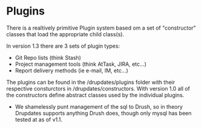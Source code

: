 Plugins
===========

There is a realtively primitive Plugin system based om a set of "constructor"
classes that load the appropriate child class(s).

In version 1.3 there are 3 sets of plugin types:

- Git Repo lists (think Stash)
- Project management tools (think AtTask, JIRA, etc...)
- Report delivery methods (ie e-mail, IM, etc...)

The plugins can be found in the <module dir>/drupdates/plugins folder with their
respective consturctors in <module dir>/drupdates/constructors.  With version
1.0 all of the constructors define abstract classes used by the individual
plugins.

* We shamelessly punt management of the sql to Drush, so in theory Drupdates
supports anything Drush does, though only mysql has been tested at as of v1.1.
